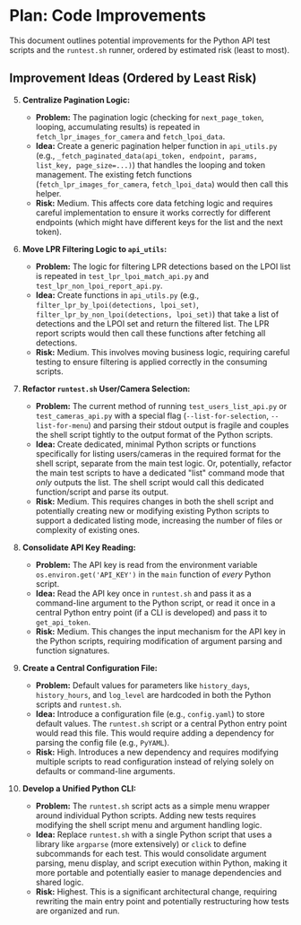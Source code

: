 # Plan: Code Improvements

This document outlines potential improvements for the Python API test scripts and the `runtest.sh` runner, ordered by estimated risk (least to most).

## Improvement Ideas (Ordered by Least Risk)


5.  **Centralize Pagination Logic:**
    *   **Problem:** The pagination logic (checking for `next_page_token`, looping, accumulating results) is repeated in `fetch_lpr_images_for_camera` and `fetch_lpoi_data`.
    *   **Idea:** Create a generic pagination helper function in `api_utils.py` (e.g., `_fetch_paginated_data(api_token, endpoint, params, list_key, page_size=...)`) that handles the looping and token management. The existing fetch functions (`fetch_lpr_images_for_camera`, `fetch_lpoi_data`) would then call this helper.
    *   **Risk:** Medium. This affects core data fetching logic and requires careful implementation to ensure it works correctly for different endpoints (which might have different keys for the list and the next token).

6.  **Move LPR Filtering Logic to `api_utils`:**
    *   **Problem:** The logic for filtering LPR detections based on the LPOI list is repeated in `test_lpr_lpoi_match_api.py` and `test_lpr_non_lpoi_report_api.py`.
    *   **Idea:** Create functions in `api_utils.py` (e.g., `filter_lpr_by_lpoi(detections, lpoi_set)`, `filter_lpr_by_non_lpoi(detections, lpoi_set)`) that take a list of detections and the LPOI set and return the filtered list. The LPR report scripts would then call these functions after fetching all detections.
    *   **Risk:** Medium. This involves moving business logic, requiring careful testing to ensure filtering is applied correctly in the consuming scripts.

7.  **Refactor `runtest.sh` User/Camera Selection:**
    *   **Problem:** The current method of running `test_users_list_api.py` or `test_cameras_api.py` with a special flag (`--list-for-selection`, `--list-for-menu`) and parsing their stdout output is fragile and couples the shell script tightly to the output format of the Python scripts.
    *   **Idea:** Create dedicated, minimal Python scripts or functions specifically for listing users/cameras in the required format for the shell script, separate from the main test logic. Or, potentially, refactor the main test scripts to have a dedicated "list" command mode that *only* outputs the list. The shell script would call this dedicated function/script and parse its output.
    *   **Risk:** Medium. This requires changes in both the shell script and potentially creating new or modifying existing Python scripts to support a dedicated listing mode, increasing the number of files or complexity of existing ones.

8.  **Consolidate API Key Reading:**
    *   **Problem:** The API key is read from the environment variable `os.environ.get('API_KEY')` in the `main` function of *every* Python script.
    *   **Idea:** Read the API key once in `runtest.sh` and pass it as a command-line argument to the Python script, or read it once in a central Python entry point (if a CLI is developed) and pass it to `get_api_token`.
    *   **Risk:** Medium. This changes the input mechanism for the API key in the Python scripts, requiring modification of argument parsing and function signatures.

9.  **Create a Central Configuration File:**
    *   **Problem:** Default values for parameters like `history_days`, `history_hours`, and `log_level` are hardcoded in both the Python scripts and `runtest.sh`.
    *   **Idea:** Introduce a configuration file (e.g., `config.yaml`) to store default values. The `runtest.sh` script or a central Python entry point would read this file. This would require adding a dependency for parsing the config file (e.g., `PyYAML`).
    *   **Risk:** High. Introduces a new dependency and requires modifying multiple scripts to read configuration instead of relying solely on defaults or command-line arguments.

10. **Develop a Unified Python CLI:**
    *   **Problem:** The `runtest.sh` script acts as a simple menu wrapper around individual Python scripts. Adding new tests requires modifying the shell script menu and argument handling logic.
    *   **Idea:** Replace `runtest.sh` with a single Python script that uses a library like `argparse` (more extensively) or `click` to define subcommands for each test. This would consolidate argument parsing, menu display, and script execution within Python, making it more portable and potentially easier to manage dependencies and shared logic.
    *   **Risk:** Highest. This is a significant architectural change, requiring rewriting the main entry point and potentially restructuring how tests are organized and run.
